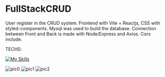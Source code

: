 # FullStackCRUD

User register in the CRUD system. 
Frontend with Vite + Reactjs, CSS with styled-components. Mysql was used to build the database. Connection between Front and Back is made with Node/Express and Axios. Cors include.

TECHS: 

[![My Skills](https://skillicons.dev/icons?i=html,css,js,vite,react,nodejs,mysql,express)](https://skillicons.dev)

![pic0](https://github.com/Marcooab/FullStackCRUD/assets/102860659/e988d41a-3b8c-4525-989a-0d5a94f903f0)
![pic1](https://github.com/Marcooab/FullStackCRUD/assets/102860659/d468fe86-6061-442d-b46a-48f4f216e957)
![pic2](https://github.com/Marcooab/FullStackCRUD/assets/102860659/36a6fb27-321f-4974-8990-d9d4f2af2ae5)
